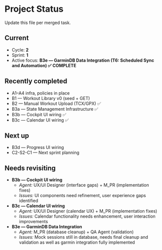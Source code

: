 # Project Status

Update this file per merged task.

## Current
- Cycle: **2**
- Sprint: **1**
- Active focus: **B3e — GarminDB Data Integration (T6: Scheduled Sync and Automation) ✅ COMPLETE**

## Recently completed
- A1–A4 infra, policies in place
- B1 — Workout Library v0 (seed + GET)
- B2 — Manual Workout Upload (TCX/GPX) ✅
- B3a — State Management Infrastructure ✅
- B3b — Cockpit UI wiring ✅
- B3c — Calendar UI wiring ✅

## Next up
- B3d — Progress UI wiring
- C2-S2-C1 — Next sprint planning

## Needs revisiting
- **B3b — Cockpit UI wiring** 
  - *Agent:* UX/UI Designer (interface gaps) + M_PR (implementation fixes)
  - *Issues:* UI components need refinement, user experience gaps identified
- **B3c — Calendar UI wiring**
  - *Agent:* UX/UI Designer (calendar UX) + M_PR (implementation fixes)  
  - *Issues:* Calendar functionality needs enhancement, user interaction improvements
- **B3e — GarminDB Data Integration**
  - *Agent:* M_PR (database cleanup) + QA Agent (validation)
  - *Issues:* Mock sessions still in database, needs final cleanup and validation as well as garmin integration fully implemented